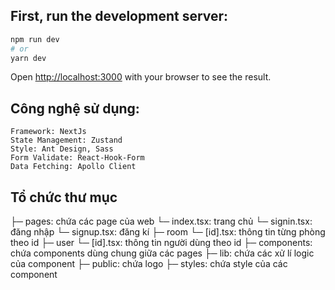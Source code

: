 ## First, run the development server:
```bash
npm run dev
# or
yarn dev
```
Open [http://localhost:3000](http://localhost:3000) with your browser to see the result.

## Công nghệ sử dụng: 
    Framework: NextJs
    State Management: Zustand
    Style: Ant Design, Sass
    Form Validate: React-Hook-Form
    Data Fetching: Apollo Client

## Tổ chức thư mục
├─ pages: chứa các page của web
    └─ index.tsx: trang chủ
    └─ signin.tsx: đăng nhập
    └─ signup.tsx: đăng kí
    ├─ room
        └─ [id].tsx: thông tin từng phòng theo id
    ├─ user
        └─ [id].tsx: thông tin người dùng theo id
├─ components: chứa components dùng chung giữa các pages
├─ lib: chứa các xử lí logic của component
├─ public: chứa logo
├─ styles: chứa style của các component

